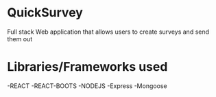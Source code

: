 # QuickSurvey

Full stack Web application that allows users to create surveys and send them out








# Libraries/Frameworks used




-REACT
    -REACT-BOOTS
-NODEJS
    -Express
    -Mongoose
